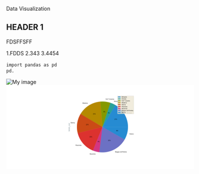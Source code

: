 Data Visualization 

## HEADER 1

FDSFFSFF

  1.FDDS
  2.343
  3.4454
  
  ```
  import pandas as pd
  pd.
  ```
 
![My image](ihttps://lh3.googleusercontent.com/proxy/m4AKUiM62QknmyfqKCr1NIRiVeqdz3DU393nUAzcwkTYrzsu6KS46sEwEUgdDI5sVqDGmDddB5RP7CUbwFJi3SleQC66ImTaT07axbjP3s00M-7NS-Q-EvH-QzN99w)
![My image](image-pandas-pie.png)



